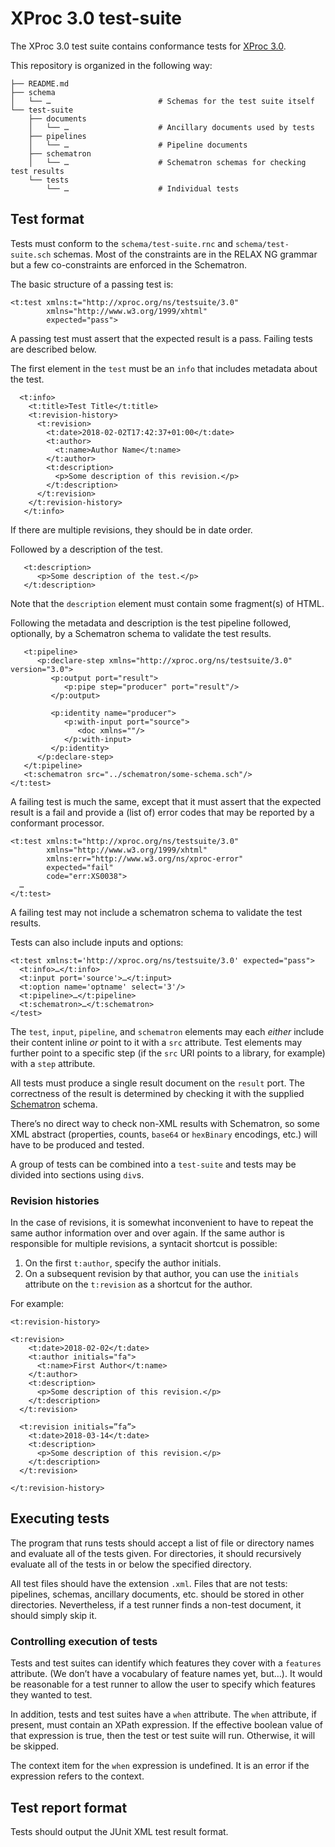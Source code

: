 # XProc 3.0 test-suite

The XProc 3.0 test suite contains conformance tests for
[XProc 3.0](https://github.com/xproc/3.0-specification).

This repository is organized in the following way:

```
├── README.md
├── schema
│   └── …                        # Schemas for the test suite itself
└── test-suite
    ├── documents
    │   └── …                    # Ancillary documents used by tests
    ├── pipelines
    │   └── …                    # Pipeline documents
    ├── schematron
    │   └── …                    # Schematron schemas for checking test results
    └── tests
        └── …                    # Individual tests
```

## Test format

Tests must conform to the `schema/test-suite.rnc` and
`schema/test-suite.sch` schemas. Most of the constraints are in the
RELAX NG grammar but a few co-constraints are enforced in the
Schematron.

The basic structure of a passing test is:

```
<t:test xmlns:t="http://xproc.org/ns/testsuite/3.0"
        xmlns="http://www.w3.org/1999/xhtml"
        expected="pass">
```

A passing test must assert that the expected result is a pass. Failing
tests are described below.

The first element in the `test` must be an `info` that includes metadata
about the test.

```
  <t:info>
    <t:title>Test Title</t:title>
    <t:revision-history>
      <t:revision>
        <t:date>2018-02-02T17:42:37+01:00</t:date>
        <t:author>
          <t:name>Author Name</t:name>
        </t:author>
        <t:description>
          <p>Some description of this revision.</p>
        </t:description>
      </t:revision>
    </t:revision-history>
   </t:info>
```

If there are multiple revisions, they should be in date order.

Followed by a description of the test.

```
   <t:description>
      <p>Some description of the test.</p>
   </t:description>
```

Note that the `description` element must contain some fragment(s) of HTML.

Following the metadata and description is the test pipeline followed,
optionally, by a Schematron schema to validate the test results.

```
   <t:pipeline>
      <p:declare-step xmlns="http://xproc.org/ns/testsuite/3.0" version="3.0">
         <p:output port="result">
            <p:pipe step="producer" port="result"/>
         </p:output>
      
         <p:identity name="producer">
            <p:with-input port="source">
               <doc xmlns=""/>
            </p:with-input>
         </p:identity>
      </p:declare-step>
   </t:pipeline>
   <t:schematron src="../schematron/some-schema.sch"/>
</t:test>
```

A failing test is much the same, except that it must assert that the
expected result is a fail and provide a (list of) error codes that may
be reported by a conformant processor.


```
<t:test xmlns:t="http://xproc.org/ns/testsuite/3.0"
        xmlns="http://www.w3.org/1999/xhtml"
        xmlns:err="http://www.w3.org/ns/xproc-error"
        expected="fail"
        code="err:XS0038">
  …
</t:test>  
```

A failing test may not include a schematron schema to validate the
test results.

Tests can also include inputs and options:

```
<t:test xmlns:t='http://xproc.org/ns/testsuite/3.0' expected="pass">
  <t:info>…</t:info>
  <t:input port='source'>…</t:input>
  <t:option name='optname' select='3'/>
  <t:pipeline>…</t:pipeline>
  <t:schematron>…</t:schematron>
</test>
```

The `test`, `input`, `pipeline`, and `schematron` elements may each _either_
include their content inline _or_ point to it with a `src` attribute. Test elements
may further point to a specific step (if the `src` URI points to a library, for example)
with a `step` attribute.

All tests must produce a single result document on the `result` port. The correctness
of the result is determined by checking it with the supplied
[Schematron](http://schematron.com/) schema.

There’s no direct way to check non-XML results with Schematron, so some XML abstract
(properties, counts, `base64` or `hexBinary` encodings, etc.) will have to be produced
and tested.

A group of tests can be combined into a `test-suite` and tests may be divided into
sections using `div`s.

### Revision histories

In the case of revisions, it is somewhat inconvenient to have to
repeat the same author information over and over again. If the same
author is responsible for multiple revisions, a syntacit shortcut is
possible:

1. On the first `t:author`, specify the author initials.
2. On a subsequent revision by that author, you can use the
   `initials` attribute on the `t:revision` as a shortcut for
   the author.

For example:

```
<t:revision-history>

<t:revision>
    <t:date>2018-02-02</t:date>
    <t:author initials="fa">
      <t:name>First Author</t:name>
    </t:author>
    <t:description>
      <p>Some description of this revision.</p>
    </t:description>
  </t:revision>

  <t:revision initials=”fa”>
    <t:date>2018-03-14</t:date>
    <t:description>
      <p>Some description of this revision.</p>
    </t:description>
  </t:revision>

</t:revision-history>
```

## Executing tests

The program that runs tests should accept a list of file or directory names
and evaluate all of the tests given. For directories, it should recursively
evaluate all of the tests in or below the specified directory.

All test files should have the extension `.xml`. Files that are not
tests: pipelines, schemas, ancillary documents, etc. should be stored
in other directories. Nevertheless, if a test runner finds a non-test
document, it should simply skip it.

### Controlling execution of tests

Tests and test suites can identify which features they cover with a
`features` attribute. (We don’t have a vocabulary of feature names
yet, but…). It would be reasonable for a test runner to allow the user
to specify which features they wanted to test.

In addition, tests and test suites have a `when` attribute. The `when`
attribute, if present, must contain an XPath expression. If the
effective boolean value of that expression is true, then the test or
test suite will run. Otherwise, it will be skipped.

The context item for the `when` expression is undefined. It is an
error if the expression refers to the context.

## Test report format

Tests should output the JUnit XML test result format.
